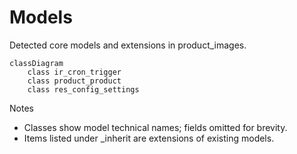 # Models

Detected core models and extensions in product_images.

```mermaid
classDiagram
    class ir_cron_trigger
    class product_product
    class res_config_settings
```

Notes
- Classes show model technical names; fields omitted for brevity.
- Items listed under _inherit are extensions of existing models.
